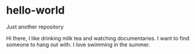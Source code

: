 # hello-world
Just another repository

Hi there, I like drinking milk tea and watching documentaries. 
I want to find someone to hang out with.
I love swimming in the summer.
